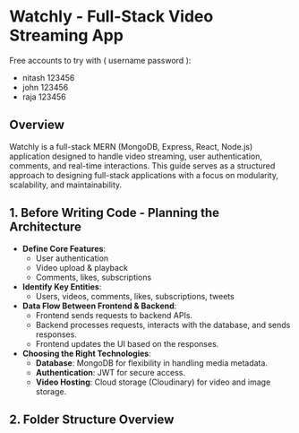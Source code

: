 # Watchly - Full-Stack Video Streaming App

Free accounts to try with ( username password ):
- nitash 123456
- john 123456
- raja 123456

## Overview
Watchly is a full-stack MERN (MongoDB, Express, React, Node.js) application designed to handle video streaming, user authentication, comments, and real-time interactions. This guide serves as a structured approach to designing full-stack applications with a focus on modularity, scalability, and maintainability.

## 1. Before Writing Code - Planning the Architecture
- **Define Core Features**:
  - User authentication
  - Video upload & playback
  - Comments, likes, subscriptions
- **Identify Key Entities**:
  - Users, videos, comments, likes, subscriptions, tweets
- **Data Flow Between Frontend & Backend**:
  - Frontend sends requests to backend APIs.
  - Backend processes requests, interacts with the database, and sends responses.
  - Frontend updates the UI based on the responses.
- **Choosing the Right Technologies**:
  - **Database**: MongoDB for flexibility in handling media metadata.
  - **Authentication**: JWT for secure access.
  - **Video Hosting**: Cloud storage (Cloudinary) for video and image storage.

## 2. Folder Structure Overview

